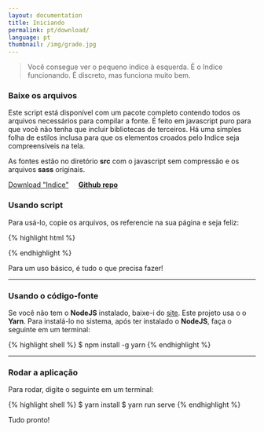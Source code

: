 ```yaml
---
layout: documentation
title: Iniciando
permalink: pt/download/
language: pt
thumbnail: /img/grade.jpg
---
```


> Você consegue ver o pequeno índice à esquerda. É o Indice funcionando. É discreto, mas funciona muito bem.

### Baixe os arquivos
Este script está disponível com um pacote completo contendo todos os arquivos necessários para compilar a fonte. É feito em javascript puro para que você não tenha que incluir bibliotecas de terceiros. Há uma simples folha de estilos inclusa para que os elementos croados pelo Indice seja compreensíveis na tela.

As fontes estão no diretório **src** com o javascript sem compressão e os arquivos **sass** originais.

<script src="https://gumroad.com/js/gumroad.js"></script>
<a class="gumroad-button" href="https://gum.co/IYGJC" target="_blank">Download "Indice"</a> &nbsp; &nbsp; [**Github repo**](https://github.com/elvessousa/indice)

### Usando script
Para usá-lo, copie os arquivos, os referencie na sua página e seja feliz:

{% highlight html %}
  <link rel="stylesheet" href="path/to/css/indice.css">
  <script src="path/to/js/indice.min.js">
{% endhighlight %}

E depois adicione esta chamada no seu código:
{% highlight html %}
  <script>
    (function(){
      var toc = new Indice();
      toc.make(".sua-classe-do-container h3", ".indice");
    })();
  </script>
{% endhighlight %}

Para um uso básico, é tudo o que precisa fazer!

---

### Usando o código-fonte
Se você não tem o **NodeJS** instalado, baixe-i do [site](https://nodejs.org). Este projeto usa o o **Yarn**. Para instalá-lo no sistema, após ter instalado o **NodeJS**, faça o seguinte em um terminal:

{% highlight shell %}
  $ npm install -g yarn
{% endhighlight %}

---


### Rodar a aplicação
Para rodar, digite o seguinte em um terminal:

{% highlight shell %}
  $ yarn install
  $ yarn run serve
{% endhighlight %}

Tudo pronto!
